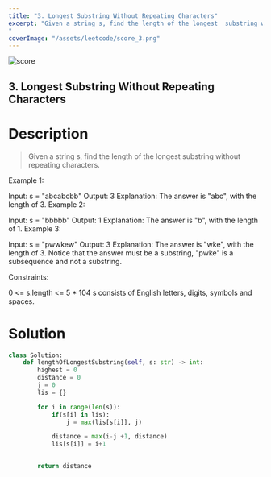 ```yaml
---
title: "3. Longest Substring Without Repeating Characters"
excerpt: "Given a string s, find the length of the longest  substring without repeating characters.
"
coverImage: "/assets/leetcode/score_3.png"
---
```

![score](/assets/leetcode/score_3.png)

## 3. Longest Substring Without Repeating Characters

# Description
> Given a string s, find the length of the longest 
> substring without repeating characters.
 

Example 1:

Input: s = "abcabcbb"
Output: 3
Explanation: The answer is "abc", with the length of 3.
Example 2:

Input: s = "bbbbb"
Output: 1
Explanation: The answer is "b", with the length of 1.
Example 3:

Input: s = "pwwkew"
Output: 3
Explanation: The answer is "wke", with the length of 3.
Notice that the answer must be a substring, "pwke" is a subsequence and not a substring.
 

Constraints:

0 <= s.length <= 5 * 104
s consists of English letters, digits, symbols and spaces.

# Solution
```python
class Solution:
    def lengthOfLongestSubstring(self, s: str) -> int:
        highest = 0
        distance = 0
        j = 0
        lis = {}

        for i in range(len(s)):
            if(s[i] in lis):
                j = max(lis[s[i]], j)

            distance = max(i-j +1, distance)
            lis[s[i]] = i+1

                
        return distance
```